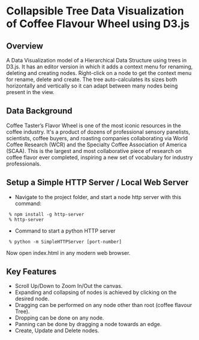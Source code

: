 
Collapsible Tree Data Visualization of Coffee Flavour Wheel using D3.js
==========================================================================

Overview
--------------------------------------------------------------------------
A Data Visualization model of a Hierarchical Data Structure using trees in D3.js. It has an editor version in which it adds a context menu for renaming, deleting and creating nodes. Right-click on a node to get the context menu for rename, delete and create. The tree auto-calculates its sizes both horizontally and vertically so it can adapt between many nodes being present in the view.

Data Background
--------------------------------------------------------------------------
Coffee Taster’s Flavor Wheel is one of the most iconic resources in the coffee industry. It's a product of dozens of professional sensory panelists, scientists, coffee buyers, and roasting companies collaborating via World Coffee Research (WCR) and the Specialty Coffee Association of America (SCAA). This is the largest and most collaborative piece of research on coffee flavor ever completed, inspiring a new set of vocabulary for industry professionals.

Setup a Simple HTTP Server / Local Web Server
--------------------------------------------------------------------------

 - Navigate to the project folder, and start a node http server with this command:
```
 % npm install -g http-server
 % http-server
```
 - Command to start a python HTTP server
```
 % python -m SimpleHTTPServer [port-number]
```

Now open index.html in any modern web browser.

Key Features
--------------------------------------------------------------------------
 - Scroll Up/Down to Zoom In/Out the canvas.
 - Expanding and collapsing of nodes is achieved by clicking on the desired node.
 - Dragging can be performed on any node other than root (coffee flavour Tree).
 - Dropping can be done on any node.
 - Panning can be done by dragging a node towards an edge.
 - Create, Update and Delete nodes.

